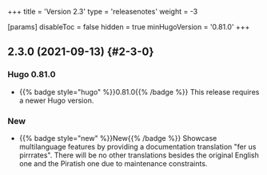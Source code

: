+++
title = 'Version 2.3'
type = 'releasenotes'
weight = -3

[params]
  disableToc = false
  hidden = true
  minHugoVersion = '0.81.0'
+++

## 2.3.0 (2021-09-13) {#2-3-0}

### Hugo 0.81.0

- {{% badge style="hugo" %}}0.81.0{{% /badge %}} This release requires a newer Hugo version.

### New

- {{% badge style="new" %}}New{{% /badge %}} Showcase multilanguage features by providing a documentation translation "fer us pirrrates". There will be no other translations besides the original English one and the Piratish one due to maintenance constraints.
